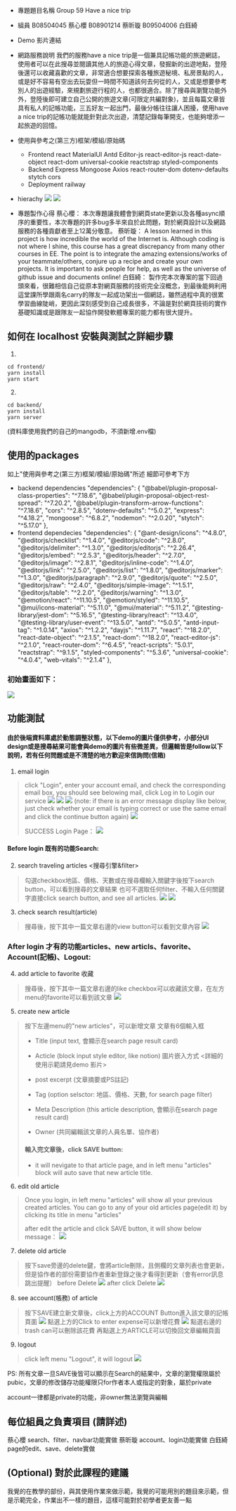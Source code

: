 
- 專題題目名稱
Group 59 
Have a nice trip

- 組員
B08504045 蔡心櫻
B08901214 蔡昕璇
B09504006 白鈺綺

- Demo 影片連結  

- 網路服務說明
我們的服務have a nice trip是一個兼具記帳功能的旅遊網誌，使用者可以在此搜尋並閱讀其他人的旅遊心得文章，發掘新的出遊地點，登陸後還可以收藏喜歡的文章，非常適合想要探索各種旅遊秘境、私房景點的人，或是好不容易有空出去玩耍但一時間不知道該何去何從的人，又或是想要參考別人的出遊經驗，來規劃旅遊行程的人，也都很適合。除了搜尋與瀏覽功能外外，登陸後即可建立自己公開的旅遊文章(可限定共編對象)，並且每篇文章皆具有私人的記帳功能，三五好友一起出門，最後分帳往往讓人困擾，使用have a nice trip的記帳功能就能針對此次出遊，清楚記錄每筆開支，也能夠增添一起旅遊的回憶。



- 使用與參考之(第三方)框架/模組/原始碼
    - Frontend
    react
    MaterialUI
    Antd
    Editor-js
    react-editor-js
    react-date-object
    react-dom
    universal-cookie
    reactstrap
    styled-components
    - Backend
    Express
    Mongoose
    Axios
    react-router-dom
    dotenv-defaults
    stytch
    cors
    - Deployment
    railway
- hierachy
![](https://i.imgur.com/0psw2Kg.png)
![](https://i.imgur.com/12IfZVT.png)








- 專題製作心得
蔡心櫻：
本次專題讓我體會到網頁state更新以及各種async順序的重要性，本次專題的許多bug多半來自於此問題，對於網頁設計以及網路服務的各種貢獻者至上12萬分敬意。
蔡昕璇：
A lesson learned in this project is how incredible the world of the Internet is. Although coding is not where I shine, this course has a great discrepancy from many other courses in EE. The point is to integrate the amazing extensions/works of your teammate/others, conjure up a recipe and create your own projects. It is important to ask people for help, as well as the universe of github issue and documents online!
白鈺綺：
製作完本次專案的當下回過頭來看，很難相信自己從原本對網頁服務的技術完全沒概念，到最後能夠利用這堂課所學跟兩名carry的隊友一起成功架出一個網誌，雖然過程中真的很累學習曲線陡峭，更因此深刻感受到自己成長很多，不論是對於網頁技術的實作基礎知識或是跟隊友一起協作開發軟體專案的能力都有很大提升。


## 如何在 localhost 安裝與測試之詳細步驟

1. 
```
cd frontend/
yarn install
yarn start
```

2. 
```
cd backend/
yarn install
yarn server
```

(資料庫使用我們的自己的mangodb，不須新增.env檔)

## 使用的packages

如上"使用與參考之(第三方)框架/模組/原始碼"所述
細節可參考下方
* backend dependencies
  "dependencies": {
    "@babel/plugin-proposal-class-properties": "^7.18.6",
    "@babel/plugin-proposal-object-rest-spread": "^7.20.2",
    "@babel/plugin-transform-arrow-functions": "^7.18.6",
    "cors": "^2.8.5",
    "dotenv-defaults": "^5.0.2",
    "express": "^4.18.2",
    "mongoose": "^6.8.2",
    "nodemon": "^2.0.20",
    "stytch": "^5.17.0"
  },
* frontend dependecies
  "dependencies": {
    "@ant-design/icons": "^4.8.0",
    "@editorjs/checklist": "^1.4.0",
    "@editorjs/code": "^2.8.0",
    "@editorjs/delimiter": "^1.3.0",
    "@editorjs/editorjs": "^2.26.4",
    "@editorjs/embed": "^2.5.3",
    "@editorjs/header": "^2.7.0",
    "@editorjs/image": "^2.8.1",
    "@editorjs/inline-code": "^1.4.0",
    "@editorjs/link": "^2.5.0",
    "@editorjs/list": "^1.8.0",
    "@editorjs/marker": "^1.3.0",
    "@editorjs/paragraph": "^2.9.0",
    "@editorjs/quote": "^2.5.0",
    "@editorjs/raw": "^2.4.0",
    "@editorjs/simple-image": "^1.5.1",
    "@editorjs/table": "^2.2.0",
    "@editorjs/warning": "^1.3.0",
    "@emotion/react": "^11.10.5",
    "@emotion/styled": "^11.10.5",
    "@mui/icons-material": "^5.11.0",
    "@mui/material": "^5.11.2",
    "@testing-library/jest-dom": "^5.16.5",
    "@testing-library/react": "^13.4.0",
    "@testing-library/user-event": "^13.5.0",
    "antd": "^5.0.5",
    "antd-input-tag": "^1.0.14",
    "axios": "^1.2.2",
    "dayjs": "^1.11.7",
    "react": "^18.2.0",
    "react-date-object": "^2.1.5",
    "react-dom": "^18.2.0",
    "react-editor-js": "^2.1.0",
    "react-router-dom": "^6.4.5",
    "react-scripts": "5.0.1",
    "reactstrap": "^9.1.5",
    "styled-components": "^5.3.6",
    "universal-cookie": "^4.0.4",
    "web-vitals": "^2.1.4"
  },






### 初始畫面如下：
![](https://i.imgur.com/vHRKOag.png)






## 功能測試
#### 由於後端資料庫處於動態調整狀態，以下demo的圖片僅供參考，小部分UI design或是搜尋結果可能會與demo的圖片有些微差異，但邏輯皆是follow以下說明，若有任何問題或是不清楚的地方歡迎來信詢問(信箱)

1. email login
> click "Login", enter your account email, and check the corresponding email box, you should see belowing mail, click Log in to Login our service 
> ![](https://i.imgur.com/uPOSOGj.png)
> ![](https://i.imgur.com/o38d5o7.png)
> ![](https://i.imgur.com/e1VuDQ0.png)
> (note: if there is an error message display like below, just check whether your email is typing correct or use the same email and click the continue button again)
> ![](https://i.imgur.com/fefU2cC.png)
> 
> SUCCESS Login Page：
> ![](https://i.imgur.com/Sc91j4n.png)
> 

#### Before login 既有的功能Search:
2. search traveling articles <搜尋引擎&filter>
> 勾選checkbox地區、價格、天數或在搜尋欄輸入關鍵字後按下search button，可以看到搜尋的文章結果
> 也可不選取任何filter、不輸入任何關鍵字直接click search button, and see all articles.
> ![](https://i.imgur.com/nitHj6D.png)
> ![](https://i.imgur.com/P3frv7R.png)


3. check search result(article) 
> 搜尋後，按下其中一篇文章右邊的view button可以看到文章內容
> ![](https://i.imgur.com/zcFnkgb.png)


### After login 才有的功能articles、new articls、favorite、Account(記帳)、Logout:
4. add article to favorite 收藏
>  搜尋後，按下其中一篇文章右邊的like checkbox可以收藏該文章，在左方menu的favorite可以看到該文章
>  ![](https://i.imgur.com/hI61rKI.jpg)
> 
5. create new article
> 按下左邊menu的"new articles"，可以新增文章
> 文章有6個輸入框
> * Title (input text, 會顯示在search page result card)
> * Acticle (block input style editor, like notion)
> 圖片嵌入方式
> <詳細的使用示範請見demo 影片>
> 
> * post excerpt (文章摘要或PS註記)
> * Tag (option selsctor: 地區、價格、天數, for search page filter)
> * Meta Description (this article description, 會顯示在search page result card)
> * Owner (共同編輯該文章的人員名單、協作者)
> 
> #### 輸入完文章後，click SAVE button:
> * it will nevigate to that article page, and in left menu "articles" block will auto save that new article title. 
6. edit old article
> Once you login, in left menu "articles" will show all your previous created articles. You can go to any of your old articles page(edit it) by clicking its title in menu "articles"
> 
> after edit the article and click SAVE button, it will show below message：
> ![](https://i.imgur.com/hIKcbDN.png)

7. delete old article
> 按下save旁邊的delete鍵，會將article刪除，且側欄的文章列表也會更新，但是協作者的部份需要協作者重新登錄之後才看得到更新（會有error訊息跳出提醒）
> before Delete
> ![](https://i.imgur.com/NHbksHb.png)
> after click Delete
> ![](https://i.imgur.com/IVAx2KH.png)


> 
8. see account(帳務) of article
> 按下SAVE建立新文章後，click上方的ACCOUNT Button進入該文章的記帳頁面
> ![](https://i.imgur.com/36FNmXf.png)
> 點選上方的Click to enter expense可以新增花費
> ![](https://i.imgur.com/1SLLhHc.png)
> 點選右邊的trash can可以刪除該花費
> 再點選上方ARTICLE可以切換回文章編輯頁面

9. logout
> click left menu "Logout", it will logout
> ![](https://i.imgur.com/IhvoXWC.png)



PS: 
所有文章一旦SAVE後皆可以顯示在Search的結果中，文章的瀏覽權限屬於pubic，文章的修改儲存功能權限只for作者本人或指定的對象，屬於private

account一律都是private的功能，非owner無法瀏覽與編輯







## 每位組員之負責項目 (請詳述)



蔡心櫻
search、filter、navbar功能實做
蔡昕璇
account、login功能實做
白鈺綺
page的edit、save、delete實做



## (Optional) 對於此課程的建議
我覺的在教學的部份，與其使用作業來做示範，我覺的可能用別的題目來示範，但是示範完全，作業出不一樣的題目，這樣可能對於初學者更友善一點



